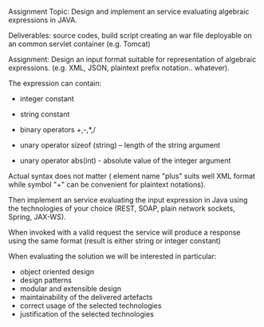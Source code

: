 Assignment Topic: Design and implement an service evaluating algebraic expressions in JAVA.

Deliverables: source codes, build script creating an war file deployable on an common servlet container (e.g. Tomcat)

Assignment:  Design an input format suitable for representation of algebraic expressions. (e.g. XML, JSON, plaintext prefix notation.. whatever).

The expression can contain:

  - integer constant

  - string constant

  - binary operators +,-,*,/

  - unary operator sizeof (string) – length of the string argument

  - unary operator abs(int)  - absolute value of the integer argument

Actual syntax does not matter ( element name "plus" suits well XML format while symbol "+" can be convenient for plaintext notations).


Then implement an service evaluating the input expression in Java using the technologies of your choice (REST, SOAP, plain network sockets, Spring, JAX-WS).

When invoked with a valid request the service will produce a response using the same format (result is either string or integer constant)

When evaluating the solution we will be interested in particular:

- object oriented design
- design patterns
- modular and extensible design
- maintainability of the delivered artefacts
- correct usage of the selected technologies
- justification of the selected technologies